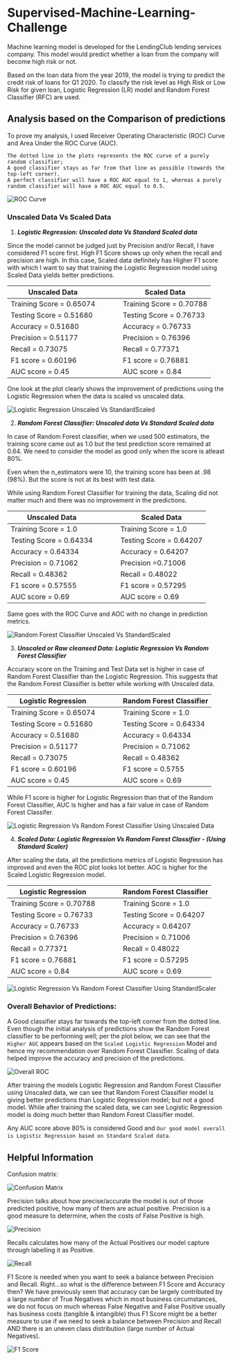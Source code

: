 # Supervised-Machine-Learning-Challenge

Machine learning model is developed for the LendingClub lending services company. This model would predict whether a loan from the company will become high risk or not.

Based on the loan data from the year 2019, the model is trying to predict the credit risk of loans for Q1 2020. To classify the risk level as High Risk or Low Risk for given loan, Logistic Regression (LR) model and Random Forest Classifier (RFC) are used.


## **Analysis based on the Comparison of predictions**

To prove my analysis, I used Receiver Operating Characteristic (ROC) Curve and Area Under the ROC Curve (AUC). 

    The dotted line in the plots represents the ROC curve of a purely random classifier; 
    A good classifier stays as far from that line as possible (towards the top-left corner).
    A perfect classifier will have a ROC AUC equal to 1, whereas a purely random classifier will have a ROC AUC equal to 0.5.

![ROC Curve](Images/Roc_curve.png)

### **Unscaled Data Vs Scaled Data**

1. _**Logistic Regression: Unscaled data Vs Standard Scaled data**_

Since the model cannot be judged just by Precision and/or Recall, I have considered F1 score first. High F1 Score shows up only when the recall and precision are high. In this case, Scaled data definitely has Higher F1 score with which I want to say that training the Logistic Regression model using Scaled Data yields better predictions.

Unscaled Data |  |  |  | Scaled Data
---------|----------|---------|----------|---------
 Training Score = 0.65074|  |  |  | Training Score = 0.70788
 Testing Score = 0.51680|  |  |  | Testing Score = 0.76733
 Accuracy = 0.51680|  |  |  | Accuracy = 0.76733
 Precision = 0.51177|  |  |  | Precision = 0.76396
 Recall = 0.73075|  |  |  | Recall = 0.77371
 F1 score = 0.60196|  |  |  | F1 score = 0.76881
 AUC score = 0.45|  |  |  | AUC score = 0.84


One look at the plot clearly shows the improvement of predictions using the Logistic Regression when the data is scaled vs unscaled data.

![Logistic Regression Unscaled Vs StandardScaled](Images/LogisticRegression-Unscaled-Vs-Scaled.png)

2. _**Random Forest Classifier: Unscaled data Vs Standard Scaled data**_

In case of Random Forest classifier, when we used 500 estimators, the training score came out as 1.0 but the test prediction score remained at 0.64. We need to consider the model as good only when the score is atleast 80%. 

Even when the n_estimators were 10, the training score has been at .98 (98%). But the score is not at its best with test data.

While using Random Forest Classifier for training the data, Scaling did not matter much and there was no improvement in the predictions.

Unscaled Data |  |  |  | Scaled Data
---------|----------|---------|----------|---------
 Training Score = 1.0|  |  |  | Training Score = 1.0
 Testing Score = 0.64334|  |  |  | Testing Score = 0.64207
 Accuracy = 0.64334|  |  |  | Accuracy = 0.64207
 Precision = 0.71062|  |  |  | Precision =0.71006
 Recall = 0.48362|  |  |  | Recall = 0.48022
 F1 score = 0.57555|  |  |  | F1 score = 0.57295
 AUC score = 0.69|  |  |  | AUC score = 0.69

Same goes with the ROC Curve and AOC with no change in prediction metrics.

![Random Forest Classifier Unscaled Vs StandardScaled](Images/RandomForestClassifier-Unscaled-Vs-Scaled.png)

3. _**Unscaled or Raw cleansed Data: Logistic Regression Vs Random Forest Classifier**_

Accuracy score on the Training and Test Data set is higher in case of Random Forest Classifier than the Logistic Regression. This suggests that the Random Forest Classifier is better while working with Unscaled data.

Logistic Regression |  |  |  | Random Forest Classifier
---------|----------|---------|----------|---------
 Training Score = 0.65074|  |  |  | Training Score = 1.0
 Testing Score = 0.51680|  |  |  | Testing Score = 0.64334
 Accuracy = 0.51680|  |  |  | Accuracy = 0.64334
 Precision = 0.51177|  |  |  | Precision = 0.71062
 Recall = 0.73075|  |  |  | Recall = 0.48362
 F1 score = 0.60196|  |  |  | F1 score = 0.5755
 AUC score = 0.45|  |  |  | AUC score = 0.69

While F1 score is higher for Logistic Regression than that of the Random Forest Classifier, AUC is higher and has a fair value in case of Random Forest Classifer.

![Logistic Regression Vs Random Forest Classifier Using Unscaled Data](Images/Unscaled-LR-Vs-RFC.png)

4. _**Scaled Data: Logistic Regression Vs Random Forest Classifier - (Using Standard Scaler)**_

After scaling the data, all the predictions metrics of Logistic Regression has improved and even the ROC plot looks lot better. AOC is higher for the Scaled Logistic Regression model.

Logistic Regression |  |  |  | Random Forest Classifier
---------|----------|---------|----------|---------
 Training Score = 0.70788|  |  |  | Training Score = 1.0
 Testing Score = 0.76733|  |  |  | Testing Score = 0.64207
 Accuracy = 0.76733|  |  |  | Accuracy = 0.64207
 Precision = 0.76396|  |  |  | Precision = 0.71006
 Recall = 0.77371|  |  |  | Recall = 0.48022
 F1 score = 0.76881|  |  |  | F1 score = 0.57295
 AUC score = 0.84|  |  |  | AUC score = 0.69

![Logistic Regression Vs Random Forest Classifier Using StandardScaler](Images/Scaled-LR-Vs-RFC.png)

### **Overall Behavior of Predictions:**

A Good classifier stays far towards the top-left corner from the dotted line. Even though the initial analysis of predictions show the Random Forest classifier to be performing well; per the plot below, we can see that the `Higher AUC` appears based on the `Scaled Logistic Regression` Model and hence my recommendation over Random Forest Classifier. Scaling of data helped improve the accuracy and precision of the predictions. 

![Overall ROC](Images/Overall-ROC-Comparison.png)

After training the models Logistic Regression and Random Forest Classifier using Unscaled data, we can see that Random Forest Classifier model is giving better predictions than Logistic Regression model; but not a good model.
While after training the scaled data, we can see Logistic Regression model is doing much better than Random Forest Classifier model. 

Any AUC score above 80% is considered Good and `Our good model overall is Logistic Regression based on Standard Scaled data`.



## **Helpful Information**

Confusion matrix:

![Confusion Matrix](Images/Confusion-Matrix.png)

Precision talks about how precise/accurate the model is out of those predicted positive, how many of them are actual positive. Precision is a good measure to determine, when the costs of False Positive is high.

![Precision](Images/Precision.png)

Recalls calculates how many of the Actual Positives our model capture through labelling it as Positive.

![Recall](Images/Recall.png)

F1 Score is needed when you want to seek a balance between Precision and Recall. Right…so what is the difference between F1 Score and Accuracy then? We have previously seen that accuracy can be largely contributed by a large number of True Negatives which in most business circumstances, we do not focus on much whereas False Negative and False Positive usually has business costs (tangible & intangible) thus F1 Score might be a better measure to use if we need to seek a balance between Precision and Recall AND there is an uneven class distribution (large number of Actual Negatives).

![F1 Score](Images/F1-Score.png)
